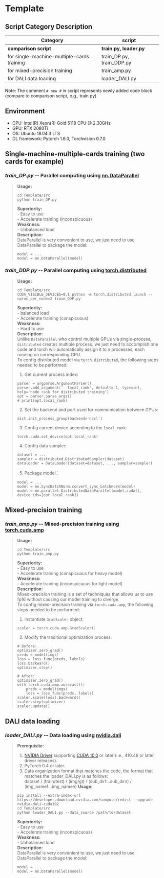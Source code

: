 # Template
## Script Category Description
| Category | script |
| ---- | ---- |
| **comparison script** | **train.py, loader.py** |
| for single-machine-multiple-cards training | train_DP.py, train_DDP.py |
| for mixed-precision training | train_amp.py |
| for DALI data loading | loader_DALI.py |  

Note: The comment `# new #` in script represents newly added code block (compare to comparison script, e.g., train.py)
## Environment
- CPU: Intel(R) Xeon(R) Gold 5118 CPU @ 2.30GHz
- GPU: RTX 2080Ti
- OS: Ubuntu 18.04.3 LTS
- DL framework: Pytorch 1.6.0, Torchvision 0.7.0
## Single-machine-multiple-cards training (two cards for example)
### *train_DP.py* -- Parallel computing using [nn.DataParallel](https://pytorch.org/docs/stable/generated/torch.nn.DataParallel.html#torch.nn.DataParallel)
> **Usage:** 
> ```
> cd Template/src
> python train_DP.py
> ```
> **Superiority:**  
>     - Easy to use  
>     - Accelerate training (inconspicuous)  
> **Weakness:**  
>     - Unbalanced load  
> **Description:**   
> DataParallel is very convenient to use, we just need to use DataParallel to package the model:
> ```
> model = ...
> model = nn.DataParallel(model)
> ```
### *train_DDP.py* -- Parallel computing using [torch.distributed](https://pytorch.org/docs/stable/distributed.html#)
> **Usage:** 
> ```
> cd Template/src
> CUDA_VISIBLE_DEVICES=0,1 python -m torch.distributed.launch --nproc_per_node=2 train_DDP.py
> ```
> **Superiority:**  
>     - balanced load  
>     - Accelerate training (conspicuous)  
> **Weakness:**  
>     - Hard to use  
> **Description:**  
> Unlike `DataParallel` who control multiple GPUs via single-process, `distributed` creates multiple process. we just need to accomplish one code and torch will automatically assign it to n processes, each running on corresponding GPU.  
> To config distributed model via `torch.distributed`, the following steps needed to be performed:  
> 1. Get current process index:
> ```
> parser = argparse.ArgumentParser()
> parser.add_argument('--local_rank', default=-1, type=int, help='node rank for distributed training')
> opt = parser.parse_args()
> # print(opt.local_rank)
> ```
> 2. Set the backend and port used for communication between GPUs:  
> ```
> dist.init_process_group(backend='nccl')
> ```
> 3. Config current device according to the `local_rank`:  
> ```
> torch.cuda.set_device(opt.local_rank)
> ```
> 4. Config data sampler:
> ```
> dataset = ...
> sampler = distributed.DistributedSampler(dataset)
> dataloader = DataLoader(dataset=dataset, ..., sampler=sampler)
> ```
> 5. Package model：
> ```
> model = ...
> model = nn.SyncBatchNorm.convert_sync_batchnorm(model)
> model = nn.parallel.DistributedDataParallel(model.cuda(), device_ids=[opt.local_rank])
> ```
## Mixed-precision training
### *train_amp.py* -- Mixed-precision training using [torch.cuda.amp](https://pytorch.org/docs/stable/amp.html#)
> **Usage:** 
> ```
> cd Template/src
> python train_amp.py
> ```
> **Superiority:**  
>     - Easy to use  
>     - Accelerate training (conspicuous for heavy model)  
> **Weakness:**  
>     - Accelerate training (inconspicuous for light model)  
> **Description:**   
> Mixed-precision training is a set of techniques that allows us to use fp16 without causing our model training to diverge.  
> To config mixed-precision training via `torch.cuda.amp`, the following steps needed to be performed:
> 1. Instantiate `GradScaler` object:
> ```
> scaler = torch.cuda.amp.GradScaler()
> ```
> 2. Modify the traditional optimization process:  
> ```
> # Before:
> optimizer.zero_grad()
> preds = model(imgs)
> loss = loss_func(preds, labels)
> loss.backward()
> optimizer.step()
> 
> # After:
> optimizer.zero_grad()
> with torch.cuda.amp.autocast():
>     preds = model(imgs)
>     loss = loss_func(preds, labels)
> scaler.scale(loss).backward()
> scaler.step(optimizer)
> scaler.update()
> ```
## DALI data loading
### *loader_DALI.py* -- Data loading using [nvidia.dali](https://docs.nvidia.com/deeplearning/dali/user-guide/docs/index.html)
> **Prerequisite:** 
> 1. [NVIDIA Driver](https://www.nvidia.com/drivers) supporting [CUDA 10.0](https://developer.nvidia.com/cuda-downloads) or later (i.e., 410.48 or later driver releases).
> 2. PyTorch 0.4 or later.
> 3. Data organization format that matches the code, the format that matches the loader_DALI.py is as follows:  
> dataset / (train/test) / (img/gt) / (sub_dir1...sub_dirn) / (img_name1...img_namen)
> **Usage:** 
> ```
> pip install --extra-index-url https://developer.download.nvidia.com/compute/redist --upgrade nvidia-dali-cuda102
> cd Template/src
> python loader_DALI.py --data_source /path/to/dataset
> ```
> **Superiority:**  
>     - Easy to use  
>     - Accelerate training (inconspicuous)  
> **Weakness:**  
>     - Unbalanced load  
> **Description:**   
> DataParallel is very convenient to use, we just need to use DataParallel to package the model:
> ```
> model = ...
> model = nn.DataParallel(model)
> ```
